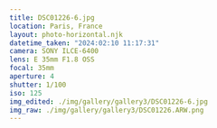 ```yaml
---
title: DSC01226-6.jpg
location: Paris, France
layout: photo-horizontal.njk
datetime_taken: "2024:02:10 11:17:31"
camera: SONY ILCE-6400
lens: E 35mm F1.8 OSS
focal: 35mm
aperture: 4
shutter: 1/100
iso: 125
img_edited: ./img/gallery/gallery3/DSC01226-6.jpg
img_raw: ./img/gallery/gallery3/DSC01226.ARW.png
---
```

